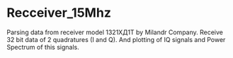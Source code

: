 # Recceiver_15Mhz
Parsing data from receiver model 1321ХД1Т by Milandr Company. 
Receive 32 bit data of 2 quadratures (I and Q). And plotting of IQ signals and Power Spectrum of this signals.
